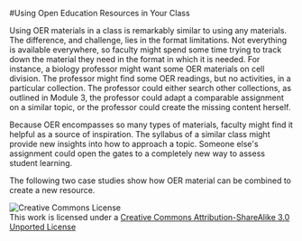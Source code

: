#Using Open Education Resources in Your Class

Using OER materials in a class is remarkably similar to using any materials. The difference, and challenge, lies in the format limitations. Not everything is available everywhere, so faculty might spend some time trying to track down the material they need in the format in which it is needed. For instance, a biology professor might want some OER materials on cell division. The professor might find some OER readings, but no activities, in a particular collection. The professor could either search other collections, as outlined in Module 3, the professor could adapt a comparable assignment on a similar topic, or the professor could create the missing content herself.

Because OER encompasses so many types of materials, faculty might find it helpful as a source of inspiration. The syllabus of a similar class might provide new insights into how to approach a topic. Someone else's assignment could open the gates to a completely new way to assess student learning.

The following two case studies show how OER material can be combined to create a new resource.

![Creative Commons License](http://i.creativecommons.org/l/by-sa/3.0/88x31.png)  
This work is licensed under a [Creative Commons Attribution-ShareAlike 3.0 Unported License](http://creativecommons.org/licenses/by-sa/3.0/deed.en_US)
